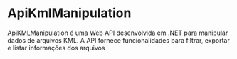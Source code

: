 # ApiKmlManipulation
ApiKMLManipulation é uma Web API desenvolvida em .NET para manipular dados de arquivos KML. A API fornece funcionalidades para filtrar, exportar e listar informações dos arquivos
